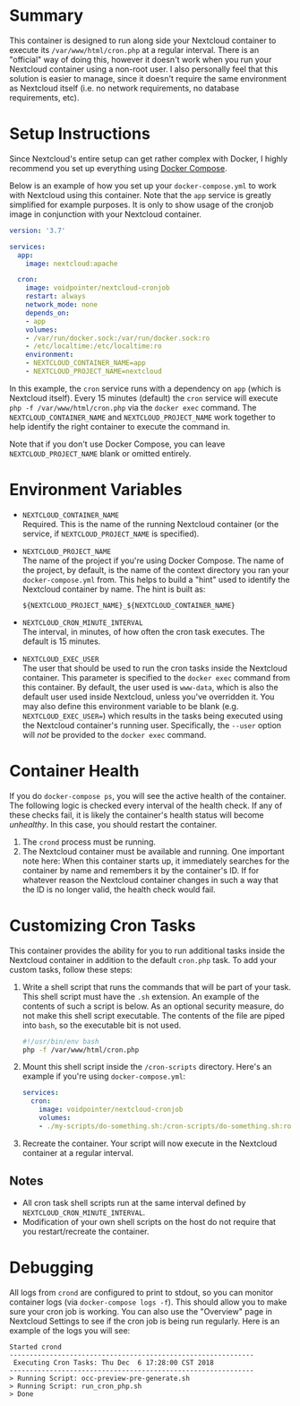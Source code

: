 # Summary

This container is designed to run along side your Nextcloud container to execute its
`/var/www/html/cron.php` at a regular interval. There is an "official" way of doing this, however it
doesn't work when you run your Nextcloud container using a non-root user. I also personally feel
that this solution is easier to manage, since it doesn't require the same environment as Nextcloud
itself (i.e. no network requirements, no database requirements, etc).

# Setup Instructions

Since Nextcloud's entire setup can get rather complex with Docker, I highly recommend you set up
everything using [Docker Compose](https://docs.docker.com/compose/).

Below is an example of how you set up your `docker-compose.yml` to work with Nextcloud using this
container. Note that the `app` service is greatly simplified for example purposes. It is only to
show usage of the cronjob image in conjunction with your Nextcloud container.

```yml
version: '3.7'

services:
  app:
    image: nextcloud:apache

  cron:
    image: voidpointer/nextcloud-cronjob
    restart: always
    network_mode: none
    depends_on:
    - app
    volumes:
    - /var/run/docker.sock:/var/run/docker.sock:ro
    - /etc/localtime:/etc/localtime:ro
    environment:
    - NEXTCLOUD_CONTAINER_NAME=app
    - NEXTCLOUD_PROJECT_NAME=nextcloud
```

In this example, the `cron` service runs with a dependency on `app` (which is Nextcloud itself).
Every 15 minutes (default) the `cron` service will execute `php -f /var/www/html/cron.php` via the
`docker exec` command. The `NEXTCLOUD_CONTAINER_NAME` and `NEXTCLOUD_PROJECT_NAME` work together to
help identify the right container to execute the command in.

Note that if you don't use Docker Compose, you can leave `NEXTCLOUD_PROJECT_NAME` blank or omitted
entirely.

# Environment Variables

* `NEXTCLOUD_CONTAINER_NAME`<br>
  Required. This is the name of the running Nextcloud container (or
  the service, if `NEXTCLOUD_PROJECT_NAME` is specified).
* `NEXTCLOUD_PROJECT_NAME`<br>
  The name of the project if you're using Docker Compose. The name of
  the project, by default, is the name of the context directory you ran your `docker-compose.yml`
  from. This helps to build a "hint" used to identify the Nextcloud container by name. The hint is
  built as:

      ${NEXTCLOUD_PROJECT_NAME}_${NEXTCLOUD_CONTAINER_NAME}
* `NEXTCLOUD_CRON_MINUTE_INTERVAL`<br>
  The interval, in minutes, of how often the cron task
  executes. The default is 15 minutes.
* `NEXTCLOUD_EXEC_USER`<br>
  The user that should be used to run the cron tasks inside the Nextcloud container. This parameter
  is specified to the `docker exec` command from this container. By default, the user used is
  `www-data`, which is also the default user used inside Nextcloud, unless you've overridden it. You
  may also define this environment variable to be blank (e.g. `NEXTCLOUD_EXEC_USER=`) which results
  in the tasks being executed using the Nextcloud container's running user. Specifically, the
  `--user` option will *not* be provided to the `docker exec` command.

# Container Health

If you do `docker-compose ps`, you will see the active health of the container. The following logic
is checked every interval of the health check. If any of these checks fail, it is likely the
container's health status will become *unhealthy*. In this case, you should restart the container.

1. The `crond` process must be running.
2. The Nextcloud container must be available and running. One important note here: When this
   container starts up, it immediately searches for the container by name and remembers it by the
   container's ID. If for whatever reason the Nextcloud container changes in such a way that the ID
   is no longer valid, the health check would fail.

# Customizing Cron Tasks

This container provides the ability for you to run additional tasks inside the Nextcloud container
in addition to the default `cron.php` task. To add your custom tasks, follow these steps:

1. Write a shell script that runs the commands that will be part of your task. This shell script
   must have the `.sh` extension. An example of the contents of such a script is below. As an
   optional security measure, do not make this shell script executable. The contents of the file are
   piped into `bash`, so the executable bit is not used.

   ```sh
   #!/usr/bin/env bash
   php -f /var/www/html/cron.php
   ```
1. Mount this shell script inside the `/cron-scripts` directory. Here's an example if you're using
   `docker-compose.yml`:

   ```yml
   services:
     cron:
       image: voidpointer/nextcloud-cronjob
       volumes:
       - ./my-scripts/do-something.sh:/cron-scripts/do-something.sh:ro
   ```
1. Recreate the container. Your script will now execute in the Nextcloud container at a regular
   interval.

## Notes

* All cron task shell scripts run at the same interval defined by `NEXTCLOUD_CRON_MINUTE_INTERVAL`.
* Modification of your own shell scripts on the host do not require that you restart/recreate the
  container.

# Debugging

All logs from `crond` are configured to print to stdout, so you can monitor container logs (via
`docker-compose logs -f`). This should allow you to make sure your cron job is working. You can also
use the "Overview" page in Nextcloud Settings to see if the cron job is being run regularly. Here is
an example of the logs you will see:

```
Started crond
-------------------------------------------------------------
 Executing Cron Tasks: Thu Dec  6 17:28:00 CST 2018
-------------------------------------------------------------
> Running Script: occ-preview-pre-generate.sh
> Running Script: run_cron_php.sh
> Done
```
